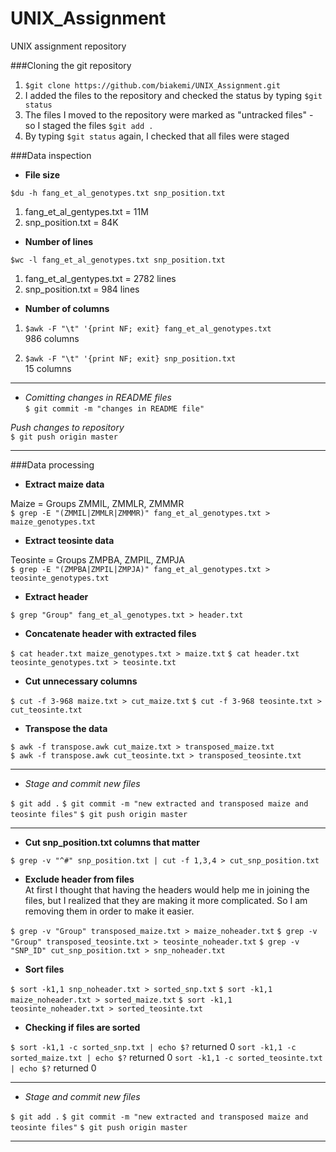 # UNIX_Assignment
UNIX assignment repository

###Cloning the git repository
1. `$git clone https://github.com/biakemi/UNIX_Assignment.git`
2. I added the files to the repository and checked the status by typing `$git status`
3. The files I moved to the repository were marked as "untracked files" - so I staged the files  `$git add .`
4. By typing `$git status` again, I checked that all files were staged


###Data inspection

* **File size**  

`$du -h fang_et_al_genotypes.txt snp_position.txt`

1. fang_et_al_gentypes.txt = 11M
2. snp_position.txt = 84K
	
* **Number of lines**

`$wc -l fang_et_al_genotypes.txt snp_position.txt`  

1. fang_et_al_gentypes.txt = 2782 lines
2. snp_position.txt = 984 lines

* **Number of columns**

1. `$awk -F "\t" '{print NF; exit} fang_et_al_genotypes.txt`   
986 columns

2. `$awk -F "\t" '{print NF; exit} snp_position.txt`  
15 columns

* **
* _Comitting changes in README files_  
`$ git commit -m "changes in README file"`

_Push changes to repository_  
`$ git push origin master`

* **
###Data processing

* **Extract maize data**

Maize = Groups ZMMIL, ZMMLR, ZMMMR  
`$ grep -E "(ZMMIL|ZMMLR|ZMMMR)" fang_et_al_genotypes.txt > maize_genotypes.txt`

* **Extract teosinte data**

Teosinte = Groups ZMPBA, ZMPIL, ZMPJA  
`$ grep -E "(ZMPBA|ZMPIL|ZMPJA)" fang_et_al_genotypes.txt > teosinte_genotypes.txt`

* **Extract header**

`$ grep "Group" fang_et_al_genotypes.txt > header.txt`

* **Concatenate header with extracted files**

`$ cat header.txt maize_genotypes.txt > maize.txt`
`$ cat header.txt teosinte_genotypes.txt > teosinte.txt`

* **Cut unnecessary columns**

`$ cut -f 3-968 maize.txt > cut_maize.txt`
`$ cut -f 3-968 teosinte.txt > cut_teosinte.txt`

* **Transpose the data**

`$ awk -f transpose.awk cut_maize.txt > transposed_maize.txt`  
`$ awk -f transpose.awk cut_teosinte.txt > transposed_teosinte.txt`

* **

* _Stage and commit new files_  

`$ git add .`
`$ git commit -m "new extracted and transposed maize and teosinte files"`
`$ git push origin master`

* **

* **Cut snp_position.txt columns that matter**

`$ grep -v "^#" snp_position.txt | cut -f 1,3,4 > cut_snp_position.txt`

* **Exclude header from files**  
At first I thought that having the headers would help me in joining the files, but I realized that they are making it more complicated. So I am removing them in order to make it easier.

`$ grep -v "Group" transposed_maize.txt > maize_noheader.txt`
`$ grep -v "Group" transposed_teosinte.txt > teosinte_noheader.txt`
`$ grep -v "SNP_ID" cut_snp_position.txt > snp_noheader.txt`

* **Sort files**

`$ sort -k1,1 snp_noheader.txt > sorted_snp.txt`
`$ sort -k1,1 maize_noheader.txt > sorted_maize.txt`
`$ sort -k1,1 teosinte_noheader.txt > sorted_teosinte.txt`

* **Checking if files are sorted**

`$ sort -k1,1 -c sorted_snp.txt | echo $?`
returned 0
`sort -k1,1 -c sorted_maize.txt | echo $?`
returned 0
`sort -k1,1 -c sorted_teosinte.txt | echo $?`
returned 0

* **

* _Stage and commit new files_  

`$ git add .`
`$ git commit -m "new extracted and transposed maize and teosinte files"`
`$ git push origin master`

* **


